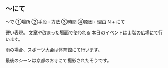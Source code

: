 ## 〜にて
〜で   ①場所 ②手段・方法 ③時間 ④原因・理由
N + にて


硬い表現。
文章や改まった場面で使われる
本日のイベントは１階の広場にて行います。

雨の場合、スポーツ大会は体育館にて行います。

最後のシーンは京都のお寺にて撮影されたそうです。


